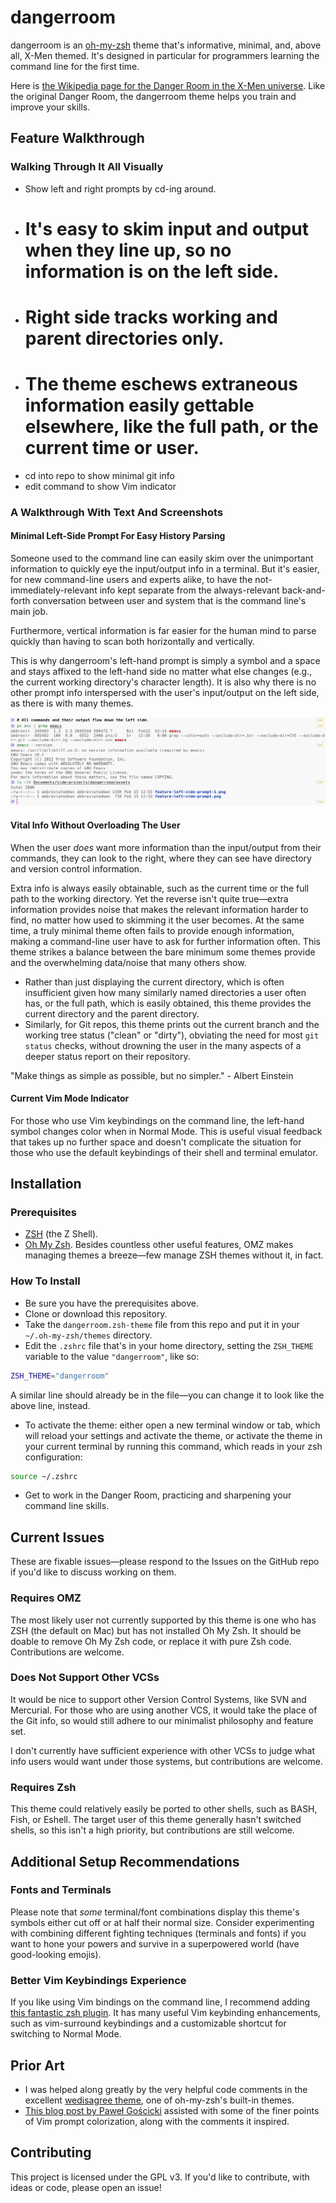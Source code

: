 # dangerroom

dangerroom is an [oh-my-zsh][oh-my-zsh] theme that's informative, minimal, and, above all, X-Men themed. It's designed in particular for programmers learning the command line for the first time.

Here is [the Wikipedia page for the Danger Room in the X-Men universe](https://en.wikipedia.org/wiki/Danger_Room). Like the original Danger Room, the dangerroom theme helps you train and improve your skills.

## Feature Walkthrough

### Walking Through It All Visually

- Show left and right prompts by cd-ing around.
- # It's easy to skim input and output when they line up, so no information is on the left side.
- # Right side tracks working and parent directories only.
- # The theme eschews extraneous information easily gettable elsewhere, like the full path, or the current time or user.
- cd into repo to show minimal git info
- edit command to show Vim indicator

### A Walkthrough With Text And Screenshots

#### Minimal Left-Side Prompt For Easy History Parsing

Someone used to the command line can easily skim over the unimportant information to quickly eye the input/output info in a terminal. But it's easier, for new command-line users and experts alike, to have the not-immediately-relevant info kept separate from the always-relevant back-and-forth conversation between user and system that is the command line's main job.

Furthermore, vertical information is far easier for the human mind to parse quickly than having to scan both horizontally and vertically.

This is why dangerroom's left-hand prompt is simply a symbol and a space and stays affixed to the left-hand side no matter what else changes (e.g., the current working directory's character length). It is also why there is no other prompt info interspersed with the user's input/output on the left side, as there is with many themes.

![Demonstration of left-side prompt minimalism.](./assets/feature-left-side-prompt-1.png "The X-Men believe in left-side prompt minimalism. Or they would, if they were computer hackers.")

#### Vital Info Without Overloading The User

When the user _does_ want more information than the input/output from their commands, they can look to the right, where they can see have directory and version control information.

Extra info is always easily obtainable, such as the current time or the full path to the working directory. Yet the reverse isn't quite true—extra information provides noise that makes the relevant information harder to find, no matter how used to skimming it the user becomes. At the same time, a truly minimal theme often fails to provide enough information, making a command-line user have to ask for further information often. This theme strikes a balance between the bare minimum some themes provide and the overwhelming data/noise that many others show.

- Rather than just displaying the current directory, which is often insufficient given how many similarly named directories a user often has, or the full path, which is easily obtained, this theme provides the current directory and the parent directory.
- Similarly, for Git repos, this theme prints out the current branch and the working tree status ("clean" or "dirty"), obviating the need for most `git status` checks, without drowning the user in the many aspects of a deeper status report on their repository.

"Make things as simple as possible, but no simpler." - Albert Einstein

#### Current Vim Mode Indicator

For those who use Vim keybindings on the command line, the left-hand symbol changes color when in Normal Mode. This is useful visual feedback that takes up no further space and doesn't complicate the situation for those who use the default keybindings of their shell and terminal emulator.

## Installation

### Prerequisites

- [ZSH](https://en.wikipedia.org/wiki/Z_shell) (the Z Shell).
- [Oh My Zsh][oh-my-zsh]. Besides countless other useful features, OMZ makes managing themes a breeze—few manage ZSH themes without it, in fact.

### How To Install

- Be sure you have the prerequisites above.
- Clone or download this repository.
- Take the `dangerroom.zsh-theme` file from this repo and put it in your `~/.oh-my-zsh/themes` directory.
- Edit the `.zshrc` file that's in your home directory, setting the `ZSH_THEME` variable to the value `"dangerroom"`, like so:

```sh
ZSH_THEME="dangerroom"
```

A similar line should already be in the file—you can change it to look like the above line, instead.

- To activate the theme: either open a new terminal window or tab, which will reload your settings and activate the theme, or activate the theme in your current terminal by running this command, which reads in your zsh configuration:

```sh
source ~/.zshrc
```

- Get to work in the Danger Room, practicing and sharpening your command line skills.

## Current Issues

These are fixable issues—please respond to the Issues on the GitHub repo if you'd like to discuss working on them.

### Requires OMZ

The most likely user not currently supported by this theme is one who has ZSH (the default on Mac) but has not installed Oh My Zsh. It should be doable to remove Oh My Zsh code, or replace it with pure Zsh code. Contributions are welcome.

### Does Not Support Other VCSs

It would be nice to support other Version Control Systems, like SVN and Mercurial. For those who are using another VCS, it would take the place of the Git info, so would still adhere to our minimalist philosophy and feature set.

I don't currently have sufficient experience with other VCSs to judge what info users would want under those systems, but contributions are welcome.

### Requires Zsh

This theme could relatively easily be ported to other shells, such as BASH, Fish, or Eshell. The target user of this theme generally hasn't switched shells, so this isn't a high priority, but contributions are still welcome.

## Additional Setup Recommendations

### Fonts and Terminals

Please note that _some_ terminal/font combinations display this theme's symbols either cut off or at half their normal size. Consider experimenting with combining different fighting techniques (terminals and fonts) if you want to hone your powers and survive in a superpowered world (have good-looking emojis).

### Better Vim Keybindings Experience

If you like using Vim bindings on the command line, I recommend adding [this fantastic zsh plugin](https://github.com/softmoth/zsh-vim-mode). It has many useful Vim keybinding enhancements, such as vim-surround keybindings and a customizable shortcut for switching to Normal Mode.

## Prior Art

- I was helped along greatly by the very helpful code comments in the excellent [wedisagree theme](https://github.com/ohmyzsh/ohmyzsh/blob/master/themes/wedisagree.zsh-theme), one of oh-my-zsh's built-in themes. 
- [This blog post by Paweł Gościcki](http://pawelgoscicki.com/archives/2012/09/vi-mode-indicator-in-zsh-prompt/) assisted with some of the finer points of Vim prompt colorization, along with the comments it inspired.

## Contributing

This project is licensed under the GPL v3. If you'd like to contribute, with ideas or code, please open an issue!

[oh-my-zsh]: https://ohmyz.sh/
